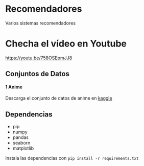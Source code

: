 # Recomendadores
Varios sistemas recomendadores

# Checha el vídeo en Youtube
https://youtu.be/758OSEpmJJ8

## Conjuntos de Datos
#### 1 Anime
Descarga  el conjunto de datos de anime  en [kaggle](https://www.kaggle.com/CooperUnion/anime-recommendations-database)


## Dependencias
- pip
- numpy
- pandas
- seaborn
- matplotlib

Instala las dependencias con  `pip install -r requirements.txt`

